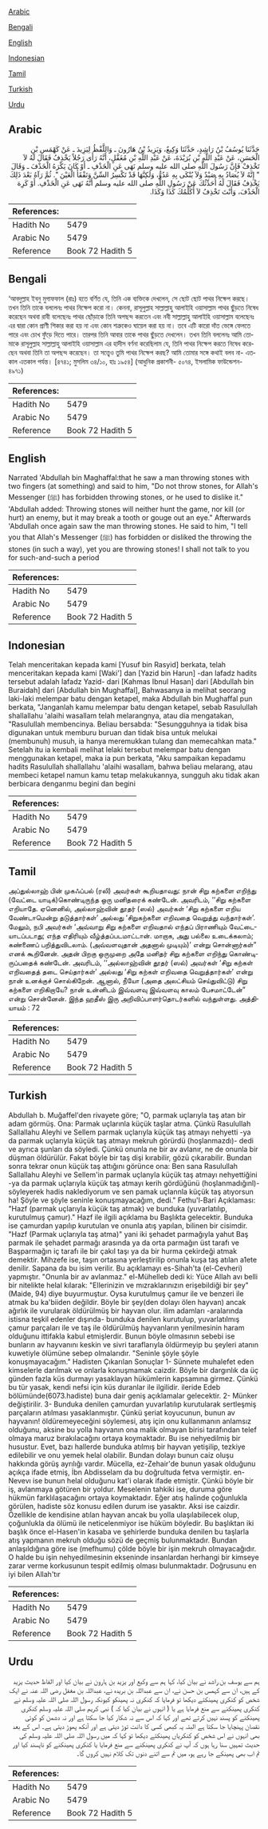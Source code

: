 [Arabic](#arabic)

[Bengali](#bengali)

[English](#english)

[Indonesian](#indonesian)

[Tamil](#tamil)

[Turkish](#turkish)

[Urdu](#urdu)

## Arabic


<div dir="rtl" lang="ar" style={{fontSize:'larger',backgroundColor:'#f8f9fa',padding:20}}>
حَدَّثَنَا يُوسُفُ بْنُ رَاشِدٍ، حَدَّثَنَا وَكِيعٌ، وَيَزِيدُ بْنُ هَارُونَ ـ وَاللَّفْظُ لِيَزِيدَ ـ عَنْ كَهْمَسِ بْنِ الْحَسَنِ، عَنْ عَبْدِ اللَّهِ بْنِ بُرَيْدَةَ، عَنْ عَبْدِ اللَّهِ بْنِ مُغَفَّلٍ، أَنَّهُ رَأَى رَجُلاً يَخْذِفُ فَقَالَ لَهُ لاَ تَخْذِفْ فَإِنَّ رَسُولَ اللَّهِ صلى الله عليه وسلم نَهَى عَنِ الْخَذْفِ ـ أَوْ كَانَ يَكْرَهُ الْخَذْفَ ـ وَقَالَ ‏ "‏ إِنَّهُ لاَ يُصَادُ بِهِ صَيْدٌ وَلاَ يُنْكَى بِهِ عَدُوٌّ، وَلَكِنَّهَا قَدْ تَكْسِرُ السِّنَّ وَتَفْقَأُ الْعَيْنَ ‏"‏‏.‏ ثُمَّ رَآهُ بَعْدَ ذَلِكَ يَخْذِفُ فَقَالَ لَهُ أُحَدِّثُكَ عَنْ رَسُولِ اللَّهِ صلى الله عليه وسلم أَنَّهُ نَهَى عَنِ الْخَذْفِ‏.‏ أَوْ كَرِهَ الْخَذْفَ، وَأَنْتَ تَخْذِفُ لاَ أُكَلِّمُكَ كَذَا وَكَذَا‏.‏
</div>
<div style={{backgroundColor:'#f8f9fa',padding:20, marginBottom: 10}}><table> <thead> <tr> <th>References:</th> <th></th> </tr> </thead> <tbody><tr><td>Hadith No</td><td>5479</td></tr><tr><td>Arabic No</td><td>5479</td></tr><tr><td>Reference</td><td>Book 72 Hadith 5</td></tr></tbody></table></div>

## Bengali


<div dir="ltr" lang="bn" style={{fontSize:'larger',backgroundColor:'#f8f9fa',padding:20}}>
‘আবদুল্লাহ ইবনু মুগাফফাল (রাঃ) হতে বর্ণিত যে, তিনি এক ব্যক্তিকে দেখলেন, সে ছোট ছোট পাথর নিক্ষেপ করছে। তখন তিনি তাকে বললেনঃ পাথর নিক্ষেপ করো না। কেননা, রাসূলুল্লাহ সাল্লাল্লাহু আলাইহি ওয়াসাল্লাম পাথর ছুঁড়তে নিষেধ করেছেন অথবা রাবী বলেছেনঃ পাথর ছোঁড়াকে তিনি অপছন্দ করতেন এবং নবী সাল্লাল্লাহু আলাইহি ওয়াসাল্লাম বলেছেনঃ এর দ্বারা কোন প্রাণী শিকার করা হয় না এবং কোন শত্রুকেও ঘায়েল করা হয় না। তবে এটি কারো দাঁত ভেঙ্গে ফেলতে পারে এবং চোখ ফুঁড়ে দিতে পারে। তারপর তিনি আবার তাকে পাথর ছুঁড়তে দেখলেন। তখন তিনি বললেনঃ আমি তোমাকে রাসূলুল্লাহ সাল্লাল্লাহু আলাইহি ওয়াসাল্লাম এর হাদীস বর্ণনা করেছিলাম যে, তিনি পাথর নিক্ষেপ করতে নিষেধ করেছেন অথবা তিনি তা অপছন্দ করেছেন। তা সত্ত্বেও তুমি পাথর নিক্ষেপ করছ? আমি তোমার সঙ্গে কথাই বলব না- এতকাল এতকাল পর্যন্ত। [৪৭৪১; মুসলিম ৩৪/১০, হাঃ ১৯৫৪] (আধুনিক প্রকাশনী- ৫০৭৪, ইসলামিক ফাউন্ডেশন- ৪৯৭১)
</div>
<div style={{backgroundColor:'#f8f9fa',padding:20, marginBottom: 10}}><table> <thead> <tr> <th>References:</th> <th></th> </tr> </thead> <tbody><tr><td>Hadith No</td><td>5479</td></tr><tr><td>Arabic No</td><td>5479</td></tr><tr><td>Reference</td><td>Book 72 Hadith 5</td></tr></tbody></table></div>

## English


<div dir="ltr" lang="en" style={{fontSize:'larger',backgroundColor:'#f8f9fa',padding:20}}>
Narrated 'Abdullah bin Maghaffal:that he saw a man throwing stones with two fingers (at something) and said to him, "Do not throw stones, for Allah's Messenger (ﷺ) has forbidden throwing stones, or he used to dislike it." 'Abdullah added: Throwing stones will neither hunt the game, nor kill (or hurt) an enemy, but it may break a tooth or gouge out an eye." Afterwards 'Abdullah once again saw the man throwing stones. He said to him, "I tell you that Allah's Messenger (ﷺ) has forbidden or disliked the throwing the stones (in such a way), yet you are throwing stones! I shall not talk to you for such-and-such a period
</div>
<div style={{backgroundColor:'#f8f9fa',padding:20, marginBottom: 10}}><table> <thead> <tr> <th>References:</th> <th></th> </tr> </thead> <tbody><tr><td>Hadith No</td><td>5479</td></tr><tr><td>Arabic No</td><td>5479</td></tr><tr><td>Reference</td><td>Book 72 Hadith 5</td></tr></tbody></table></div>

## Indonesian


<div dir="ltr" lang="id" style={{fontSize:'larger',backgroundColor:'#f8f9fa',padding:20}}>
Telah menceritakan kepada kami [Yusuf bin Rasyid] berkata, telah menceritakan kepada kami [Waki'] dan [Yazid bin Harun] -dan lafadz hadits tersebut adalah lafadz Yazid- dari [Kahmas Ibnul Hasan] dari [Abdullah bin Buraidah] dari [Abdullah bin Mughaffal], Bahwasanya ia melihat seorang laki-laki melempar batu dengan ketapel, maka Abdullah bin Mughaffal pun berkata, "Janganlah kamu melempar batu dengan ketapel, sebab Rasulullah shallallahu 'alaihi wasallam telah melarangnya, atau dia mengatakan, "Rasulullah membencinya. Beliau bersabda: "Sesungguhnya ia tidak bisa digunakan untuk memburu buruan dan tidak bisa untuk melukai (membunuh) musuh, ia hanya meremukkan tulang dan memecahkan mata." Setelah itu ia kembali melihat lelaki tersebut melempar batu dengan menggunakan ketapel, maka ia pun berkata, "Aku sampaikan kepadamu hadits Rasulullah shallallahu 'alaihi wasallam, bahwa beliau melarang, atau membeci ketapel namun kamu tetap melakukannya, sungguh aku tidak akan berbicara denganmu begini dan begini
</div>
<div style={{backgroundColor:'#f8f9fa',padding:20, marginBottom: 10}}><table> <thead> <tr> <th>References:</th> <th></th> </tr> </thead> <tbody><tr><td>Hadith No</td><td>5479</td></tr><tr><td>Arabic No</td><td>5479</td></tr><tr><td>Reference</td><td>Book 72 Hadith 5</td></tr></tbody></table></div>

## Tamil


<div dir="ltr" lang="ta" style={{fontSize:'larger',backgroundColor:'#f8f9fa',padding:20}}>
அப்துல்லாஹ் பின் முகஃப்பல் (ரலி) அவர்கள் கூறியதாவது: நான் சிறு கற்களை எறிந்து (வேட்டை யாடிக்)கொண்டிருந்த ஒரு மனிதரைக் கண்டேன். அவரிடம், ‘‘சிறு கற்களை எறியாதே. ஏனெனில், அல்லாஹ்வின் தூதர் (ஸல்) அவர்கள் ‘சிறு கற்களை எறிய வேண்டாமென்று தடுத்தார்கள்’ அல்லது ‘சிறுகற்களை எறிவதை வெறுத்து வந்தார்கள்’. மேலும், நபி அவர்கள் ‘அவ்வாறு சிறு கற்களை எறிவதால் எந்தப் பிராணியும் வேட்டையாடப்படாது; எந்த எதிரியும் வீழ்த்தப்படமாட்டான். மாறாக, அது பல்லை உடைக்கலாம்; கண்ணைப் பறித்துவிடலாம். (அவ்வளவுதான் அதனால் முடியும்)’ என்று சொன்னார்கள்” எனக் கூறினேன். அதன் பிறகு ஒருமுறை அதே மனிதர் சிறு கற்களை எறிந்து கொண்டிருப்பதைக் கண்டேன். அவரிடம், ‘‘அல்லாஹ்வின் தூதர் (ஸல்) அவர்கள் ‘சிறு கற்கள் எறிவதைத் தடை செய்தார்கள்’ அல்லது ‘சிறு கற்கள் எறிவதை வெறுத்தார்கள்’ என்று நான் உனக்குச் சொல்கிறேன். ஆனால், நீயோ (அதை அலட்சியம் செய்துவிட்டு) சிறு கற்களை எறிகிறாயே? நான் உன்னிடம் இவ்வளவு இவ்வளவு காலம் பேசமாட்டேன்” என்று சொன்னேன். இந்த ஹதீஸ் இரு அறிவிப்பாளர்தொடர்களில் வந்துள்ளது. அத்தியாயம் : 72
</div>
<div style={{backgroundColor:'#f8f9fa',padding:20, marginBottom: 10}}><table> <thead> <tr> <th>References:</th> <th></th> </tr> </thead> <tbody><tr><td>Hadith No</td><td>5479</td></tr><tr><td>Arabic No</td><td>5479</td></tr><tr><td>Reference</td><td>Book 72 Hadith 5</td></tr></tbody></table></div>

## Turkish


<div dir="ltr" lang="tr" style={{fontSize:'larger',backgroundColor:'#f8f9fa',padding:20}}>
Abdullah b. Muğaffel'den rivayete göre; "O, parmak uçlarıyla taş atan bir adam görmüş. Ona: Parmak uçlarınla küçük taşlar atma. Çünkü Rasulullah Sallallahu Aleyhi ve Sellem parmak uçlarıyla küçük taş atmayı nehyetti -ya da parmak uçlarıyla küçük taş atmayı mekruh görürdü (hoşlanmazdı)- dedi ve ayrıca şunları da söyledi. Çünkü onunla ne bir av avlanır, ne de onunla bir düşman öldürülür. Fakat böyle bir taş dişi kırabilir, gözü çıkarabilir. Bundan sonra tekrar onun küçük taş attığını görünce ona: Ben sana Rasulullah Sallallahu Aleyhi ve Sellem'in parmak uçlanyla küçük taş atmayı nehyettiğini -ya da parmak uçlarıyla küçük taş atmayı kerih gördüğünü (hoşlanmadığınl)- söyleyerek hadis naklediyorum ve sen pamak uçlannla küçük taş atıyorsun ha! Şöyle ve şöyle seninle konuşmayacağım, dedi." Fethu'l-Bari Açıklaması: "Hazf (parmak uçlarıyla küçük taş atmak) ve bunduka (yuvarlatılıp, kurutulmuş çamur)." Hazf ile ilgili açıklama bu Başlıkta gelecektir. Bunduka ise çamurdan yapılıp kurutulan ve onunla atış yapılan, bilinen bir cisimdir. "Hazf (Parmak uçlarıyla taş atma)" yani iki şehadet parmağıyla yahut Baş parmak ile şehadet parmağı arasında ya da orta parmağın üst tarafı ve Başparmağın iç tarafı ile bir çakıl taşı ya da bir hurma çekirdeği atmak demektir. Mihzefe ise, taşın ortasına yerleştirilip onunla kuşa taş atılan a1ete denilir. Sapana da bu isim verilir. Bu açıklamayı es-Sihah'ta (el-Cevheri) yapmıştır. "Onunla bir av avlanmaz." el-Mühelleb dedi ki: Yüce Allah avı belli bir nitelikte helal kılarak: "Ellerinizin ve mızraklarınızın erişebildiği bir şey" (Maide, 94) diye buyurmuştur. Oysa kurutulmuş çamur ile ve benzeri ile atmak bu ka'biiden değildir. Böyle bir şey(den dolayı ölen hayvan) ancak ağırlık ile vurularak öldürülmüş bir hayvan olur. ilim adamları -aralarında istisna teşkil edenler dışında- bunduka denilen kurutulup, yuvarlatılmış çamur parçaları ile ve taş ile öldürülmüş hayvanların yenilmesinin haram olduğunu ittifakla kabul etmişlerdir. Bunun böyle olmasının sebebi ise bunların av hayvanını keskin ve sivri taraflarıyla öldürmeyip bu şeyleri atanın kuwetiyle ölümüne sebep olmalarıdır. "Seninle şöyle şöyle konuşmayacağım." Hadisten Çıkarılan Sonuçlar 1- Sünnete muhalefet eden kimselerle darılmak ve onlarla konuşmamak caizdir. Böyle bir dargınlık da üç günden fazla küs durmayı yasaklayan hükümlerin kapsamına girmez. Çünkü bu tür yasak, kendi nefsi için küs duranlar ile ilgilidir. ileride Edeb bölümünde(6073.hadiste) buna dair geniş açıklamalar gelecektir. 2- Münker değiştirilir. 3- Bunduka denilen çamurdan yuvarlatılıp kurutularak sertleşmiş parçaların atılması yasaklanmıştır. Çünkü şeriat koyucunun, bunun av hayvanın! öldüremeyeceğini söylemesi, atış için onu kullanmanın anlamsız olduğunu, aksine bu yolla hayvanın ona malik olmayan birisi tarafından telef olmaya maruz bırakılacağını ortaya koymaktadır. Bu ise nehyedilmiş bir husustur. Evet, bazı hallerde bunduka atılmış bir hayvan yetişilip, tezkiye edilebilir ve onu yemek helal olabilir. Bundan dolayı bunun caiz oluşu hakkında görüş ayrılığı vardır. Mücella, ez-Zehair'de bunun yasak olduğunu açıkça ifade etmiş, İbn Abdisselam da bu doğrultuda fetva vermiştir. en-Nevevı ise bunun helal olduğunu kat'i olarak ifade etmiştir. Çünkü böyle bir iş, avlanmaya götüren bir yoldur. Meselenin tahkiki ise, duruma göre hükmün farklılaşacağını ortaya koymaktadır. Eğer atış halinde çoğunlukla görülen, hadiste söz konusu edilen durum ise yasaktır. Aksi ise caizdir. Özellikle de kendisine atılan hayvan ancak bu yolla ulaşılabilecek olup, çoğunlukla da ölümü ile neticelenmiyor ise hüküm böyledir. Bu başlıktan iki başlık önce el-Hasen'in kasaba ve şehirlerde bunduka denilen bu taşlarla atış yapmanın mekruh olduğu sözü de geçmiş bulunmaktadır. Bundan anlaşıldığına göre ise (mefhumu) çölde böyle bir işin mekruh olmayacağıdır. O halde bu işin nehyedilmesinin ekseninde insanlardan herhangi bir kimseye zarar verme korkusunun tespit edilmiş olması bulunmaktadır. Doğrusunu en iyi bilen Allah'tır
</div>
<div style={{backgroundColor:'#f8f9fa',padding:20, marginBottom: 10}}><table> <thead> <tr> <th>References:</th> <th></th> </tr> </thead> <tbody><tr><td>Hadith No</td><td>5479</td></tr><tr><td>Arabic No</td><td>5479</td></tr><tr><td>Reference</td><td>Book 72 Hadith 5</td></tr></tbody></table></div>

## Urdu


<div dir="rtl" lang="ur" style={{fontSize:'larger',backgroundColor:'#f8f9fa',padding:20}}>
ہم سے یوسف بن راشد نے بیان کیا، کہا ہم سے وکیع اور یزید بن ہارون نے بیان کیا اور الفاظ حدیث یزید کے ہیں، ان سے کہمس بن حسن نے، ان سے عبداللہ بن بریدہ نے، عبداللہ بن مغفل رضی اللہ عنہ نے ایک شخص کو کنکری پھینکتے دیکھا تو فرمایا کہ کنکری نہ پھینکو کیونکہ رسول اللہ صلی اللہ علیہ وسلم نے کنکری پھینکنے سے منع فرمایا ہے یا ( انہوں نے بیان کیا کہ ) نبی کریم صلی اللہ علیہ وسلم کنکری پھینکنے کو پسند نہیں کرتے تھے اور کہا کہ اس سے نہ شکار کیا جا سکتا ہے اور نہ دشمن کو کوئی نقصان پہنچایا جا سکتا ہے البتہ یہ کبھی کسی کا دانت توڑ دیتی ہے اور آنکھ پھوڑ دیتی ہے۔ اس کے بعد بھی انہوں نے اس شخص کو کنکریاں پھینکتے دیکھا تو کہا کہ میں رسول اللہ صلی اللہ علیہ وسلم کی حدیث تمہیں سنا رہا ہوں کہ آپ نے کنکری پھینکنے سے منع فرمایا یا کنکری پھینکنے کو ناپسند کیا اور تم اب بھی پھینکے جا رہے ہو، میں تم سے اتنے دنوں تک کلام نہیں کروں گا۔
</div>
<div style={{backgroundColor:'#f8f9fa',padding:20, marginBottom: 10}}><table> <thead> <tr> <th>References:</th> <th></th> </tr> </thead> <tbody><tr><td>Hadith No</td><td>5479</td></tr><tr><td>Arabic No</td><td>5479</td></tr><tr><td>Reference</td><td>Book 72 Hadith 5</td></tr></tbody></table></div>